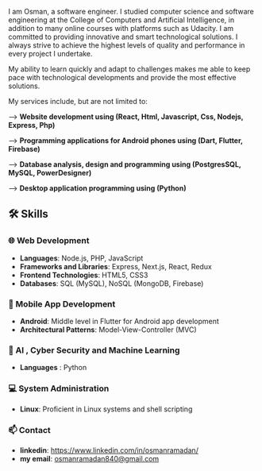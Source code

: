 I am Osman, a software engineer. I studied computer science and software engineering at the College of Computers and Artificial Intelligence, in addition to many online courses with platforms such as Udacity. I am committed to providing innovative and smart technological solutions. I always strive to achieve the highest levels of quality and performance in every project I undertake.

My ability to learn quickly and adapt to challenges makes me able to keep pace with technological developments and provide the most effective solutions.

My services include, but are not limited to:

--> **Website development using (React, Html, Javascript, Css, Nodejs, Express, Php)**

--> **Programming applications for Android phones using (Dart, Flutter, Firebase)**

--> **Database analysis, design and programming using (PostgresSQL, MySQL, PowerDesigner)**

--> **Desktop application programming using (Python)**


## 🛠️ Skills
### 🌐 Web Development
- **Languages**: Node.js, PHP, JavaScript
- **Frameworks and Libraries**: Express, Next.js, React, Redux
- **Frontend Technologies**: HTML5, CSS3
- **Databases**: SQL (MySQL), NoSQL (MongoDB, Firebase)

### 📱 Mobile App Development
- **Android**: Middle level in Flutter for Android app development
- **Architectural Patterns**: Model-View-Controller (MVC)

### 🤖 AI , Cyber Security and Machine Learning
- **Languages** : Python


### 💻 System Administration
- **Linux**: Proficient in Linux systems and shell scripting


### 📫 Contact
- **linkedin**: https://www.linkedin.com/in/osmanramadan/
- **my email**: osmanramadan840@gmail.com 



